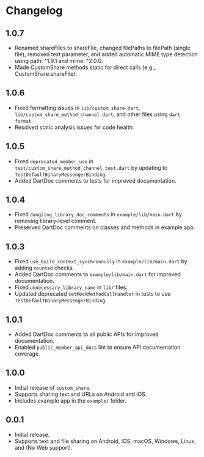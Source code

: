 # Changelog

## 1.0.7
- Renamed shareFiles to shareFile, changed filePaths to filePath (single file), removed text parameter, and added automatic MIME type detection using path: ^1.9.1 and mime: ^2.0.0.
- Made CustomShare methods static for direct calls (e.g., CustomShare.shareFile).

## 1.0.6
- Fixed formatting issues in `lib/custom_share.dart`, `lib/custom_share_method_channel.dart`, and other files using `dart format`.
- Resolved static analysis issues for code health.

## 1.0.5
- Fixed `deprecated_member_use` in `test/custom_share_method_channel_test.dart` by updating to `TestDefaultBinaryMessengerBinding`.
- Added DartDoc comments to tests for improved documentation.

## 1.0.4
- Fixed `dangling_library_doc_comments` in `example/lib/main.dart` by removing library-level comment.
- Preserved DartDoc comments on classes and methods in example app.

## 1.0.3
- Fixed `use_build_context_synchronously` in `example/lib/main.dart` by adding `mounted` checks.
- Added DartDoc comments to `example/lib/main.dart` for improved documentation.
- Fixed `unnecessary_library_name` in `lib/` files.
- Updated deprecated `setMockMethodCallHandler` in tests to use `TestDefaultBinaryMessengerBinding`.

## 1.0.1
- Added DartDoc comments to all public APIs for improved documentation.
- Enabled `public_member_api_docs` lint to ensure API documentation coverage.

## 1.0.0
- Initial release of `custom_share`.
- Supports sharing text and URLs on Android and iOS.
- Includes example app in the `example/` folder.

## 0.0.1
- Initial release.
- Supports text and file sharing on Android, iOS, macOS, Windows, Linux, and (No Web support).